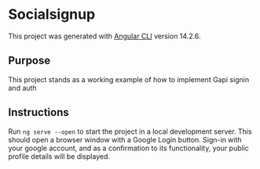 # Socialsignup

This project was generated with [Angular CLI](https://github.com/angular/angular-cli) version 14.2.6.

## Purpose

This project stands as a working example of how to implement Gapi signin and auth 

## Instructions

Run `ng serve --open` to start the project in a local development server. This should open a browser window with a Google Login button. Sign-in with your google account, and as a confirmation to its functionality, your public profile details will be displayed.
